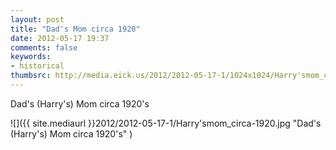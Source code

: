 ```yaml
---
layout: post
title: "Dad's Mom circa 1920"
date: 2012-05-17 19:37
comments: false
keywords:
- historical
thumbsrc: http://media.eick.us/2012/2012-05-17-1/1024x1024/Harry'smom_circa-1920.jpg
---
```

Dad's (Harry's) Mom circa 1920's



![]({{ site.mediaurl }}2012/2012-05-17-1/Harry'smom_circa-1920.jpg "Dad's (Harry's) Mom circa 1920's" )

